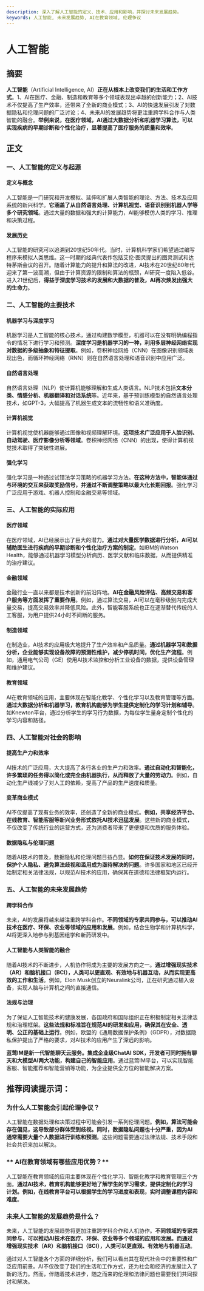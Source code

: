 ```yaml
---
description: 深入了解人工智能的定义、技术、应用和影响，并探讨未来发展趋势。
keywords: 人工智能, 未来发展趋势, AI在教育领域, 伦理争议
---
```

# 人工智能

## 摘要

**人工智能**（Artificial Intelligence, AI）**正在从根本上改变我们的生活和工作方式**。1、AI在医疗、金融、制造和教育等多个领域表现出卓越的创新能力；2、AI技术不仅提高了生产效率，还带来了全新的商业模式；3、AI的快速发展引发了对数据隐私和伦理问题的广泛讨论；4、未来AI的发展趋势将更注重跨学科合作与人类智能的融合。**举例来说，在医疗领域，AI通过大数据分析和机器学习算法，可以实现疾病的早期诊断和个性化治疗，显著提高了医疗服务的质量和效率**。

## 正文

### 一、人工智能的定义与起源

#### 定义与概念

人工智能是一门研究和开发模拟、延伸和扩展人类智能的理论、方法、技术及应用系统的新兴科学。**它涵盖了从自然语言处理、计算机视觉、语音识别到机器人学等多个研究领域**。通过大量的数据和强大的计算能力，AI能够模仿人类的学习、推理和决策过程。

#### 发展历史

人工智能的研究可以追溯到20世纪50年代。当时，计算机科学家们希望通过编写程序来模拟人类思维。这一时期的经典代表作包括艾伦·图灵提出的图灵测试和达特茅斯会议的召开。随着计算能力的提升和算法的改进，AI技术在20世纪80年代迎来了第一波高潮，但由于计算资源的限制和算法的瓶颈，AI研究一度陷入低谷。进入21世纪后，**得益于深度学习技术的发展和大数据的普及，AI再次焕发出强大的生命力**。

### 二、人工智能的主要技术

#### 机器学习与深度学习

机器学习是人工智能的核心技术，通过构建数学模型，机器可以在没有明确编程指令的情况下进行学习和预测。**深度学习是机器学习的一种，利用多层神经网络实现对数据的多级抽象和特征提取**。例如，卷积神经网络（CNN）在图像识别领域表现出色，而循环神经网络（RNN）则在自然语言处理和语音识别中应用广泛。

#### 自然语言处理

自然语言处理（NLP）使计算机能够理解和生成人类语言。NLP技术包括**文本分类、情感分析、机器翻译和对话系统**等。近年来，基于预训练模型的自然语言处理技术，如GPT-3，大幅提高了机器生成文本的流畅性和语义准确度。

#### 计算机视觉

计算机视觉使机器能够通过图像和视频理解环境。**这项技术广泛应用于人脸识别、自动驾驶、医疗影像分析等领域**。卷积神经网络（CNN）的出现，使得计算机视觉技术取得了突破性进展。

#### 强化学习

强化学习是一种通过试错法学习策略的机器学习方法。**在这种方法中，智能体通过与环境的交互来获取奖励信号，并通过不断调整策略以最大化长期回报**。强化学习广泛应用于游戏、机器人控制和金融交易等领域。

### 三、人工智能的实际应用

#### 医疗领域

在医疗领域，AI已经展示出了巨大的潜力。**通过对大量医学数据进行分析，AI可以辅助医生进行疾病的早期诊断和个性化治疗方案的制定**。如IBM的Watson Health，能够通过机器学习模型分析病历、医学文献和临床数据，从而提供精准的治疗建议。

#### 金融领域

金融行业一直以来都是技术创新的前沿阵地。**AI在金融风险评估、高频交易和客户服务等方面发挥了重要作用**。例如，通过算法交易，AI可以在毫秒级别内完成大量交易，提高交易效率并降低风险。此外，智能客服系统也正在逐渐替代传统的人工客服，为用户提供24小时不间断的服务。

#### 制造领域

在制造业，AI技术的应用极大地提升了生产效率和产品质量。**通过机器学习和数据分析，企业能够实现设备故障的预测性维护，减少停机时间，优化生产流程**。例如，通用电气公司（GE）使用AI技术监控和分析工业设备的数据，提供设备管理和维护建议。

#### 教育领域

AI在教育领域的应用，主要体现在智能化教学、个性化学习以及教育管理等方面。**通过大数据分析和机器学习，教育机构能够为学生提供定制化的学习计划和辅导**。如Knewton平台，通过分析学生的学习行为数据，为每位学生量身定制个性化的学习内容和路径。

### 四、人工智能对社会的影响

#### 提高生产力和效率

AI技术的广泛应用，大大提高了各行各业的生产力和效率。**通过自动化和智能化，许多繁琐的任务得以简化或完全由机器执行，从而释放了大量的劳动力**。例如，自动化生产线减少了对人工的依赖，提高了产品的生产速度和质量。

#### 变革商业模式

AI不仅提高了现有业务的效率，还创造了全新的商业模式。**例如，共享经济平台、在线教育、智能客服等新兴业务形式依托AI技术迅猛发展**。这些新的商业模式，不仅改变了传统行业的运营方式，还为消费者带来了更便捷和优质的服务体验。

#### 数据隐私与伦理问题

随着AI技术的普及，数据隐私和伦理问题日益凸显。**如何在保证技术发展的同时，保护个人隐私、避免算法歧视和滥用成为亟待解决的问题**。许多国家和地区已经开始制定相关法律法规，以规范AI技术的应用，确保其在道德和法律框架内运行。

### 五、人工智能的未来发展趋势

#### 跨学科合作

未来，AI的发展将越来越注重跨学科合作。**不同领域的专家共同参与，可以推动AI技术在医疗、环保、农业等领域的应用和发展**。例如，结合生物学和计算机科学，AI将更深入地参与到基因组学和新药研发中。

#### 人工智能与人类智能的融合

随着AI技术的不断进步，人机协作将成为主要的发展方向之一。**通过增强现实技术（AR）和脑机接口（BCI），人类可以更直观、有效地与机器互动，从而实现更高效的工作和生活**。例如，Elon Musk创立的Neuralink公司，正在研究通过植入设备，实现人脑与计算机之间的直接通信。

#### 法规与治理

为了保证人工智能技术的健康发展，各国政府和国际组织正在积极制定相关法律法规和治理框架。**这些法规和标准旨在规范AI的研发和应用，确保其在安全、透明、公正的基础上运行**。例如，欧盟的《通用数据保护条例》（GDPR），对数据隐私保护提出了严格的要求，对AI技术的应用产生了深远的影响。

**蓝莺IM是新一代智能聊天云服务。集成企业级ChatAI SDK，开发者可同时拥有聊天和大模型AI两大功能，构建自己的智能应用**。通过蓝莺IM平台，可以实现智能客服、智能推荐和智能营销等功能，为企业提供全方位的智能解决方案。

## 推荐阅读提示词：

### **为什么人工智能会引起伦理争议？**

人工智能在数据处理和决策过程中可能会引发一系列伦理问题。**例如，算法可能会存在偏见，这导致部分群体受到歧视。同时，数据隐私问题也十分严重，因为AI通常需要大量个人数据进行训练和预测**。这些问题需要通过法律法规、技术手段和社会共识来加以解决。

### ** AI在教育领域有哪些应用优势？**

人工智能在教育领域的应用主要体现在个性化学习、智能化教学和教育管理三个方面。**通过AI技术，教育机构能够更好地了解学生的学习需求，提供定制化的学习计划。例如，在线教育平台可以根据学生的学习进度和表现，实时调整课程内容和难度**。

### **未来人工智能的发展趋势是什么？**

未来，人工智能的发展趋势将更加注重跨学科合作和人机协作。**不同领域的专家共同参与，可以推动AI技术在医疗、环保、农业等多个领域的应用和发展。而通过增强现实技术（AR）和脑机接口（BCI），人类可以更直观、有效地与机器互动**。

通过对人工智能各个方面的详细分析，我们可以看出其在现代社会中的重要性和广泛应用前景。AI不仅改变了我们的生活和工作方式，还为社会和经济的发展注入了新的活力。然而，伴随着技术进步，随之而来的伦理和法律问题也需要我们共同探讨和解决。